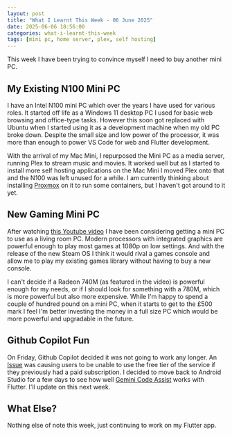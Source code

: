```yaml
---
layout: post
title: "What I Learnt This Week - 06 June 2025"
date: 2025-06-06 18:56:00
categories: what-i-learnt-this-week
tags: [mini pc, home server, plex, self hosting]
---
```


This week I have been trying to convince myself I need to buy another mini PC.

<!--more-->

## My Existing N100 Mini PC

I have an Intel N100 mini PC which over the years I have used for various roles.  It started off life as a Windows 11 desktop PC I used for basic web browsing and office-type tasks.  However this soon got replaced with Ubuntu when I started using it as a development machine when my old PC broke down.  Despite the small size and low power of the processor, it was more than enough to power VS Code for web and Flutter development.

With the arrival of my Mac Mini, I repurposed the Mini PC as a media server, running Plex to stream music and movies.  It worked well but as I started to install more self hosting applications on the Mac Mini I moved Plex onto that and the N100 was left unused for a while.  I am currently thinking about installing [Proxmox](https://blog.patshead.com/2024/02/my-first-week-with-proxmox-on-my-celeron-n100-homelab-server.html) on it to run some containers, but I haven't got around to it yet.

## New Gaming Mini PC

After watching [this Youtube video](https://www.youtube.com/watch?v=Rr4rZzBhRAw) I have been considering getting a mini PC to use as a living room PC.  Modern processors with integrated graphics are powerful enough to play most games at 1080p on low settings.  And with the release of the new Steam OS I think it would rival a games console and allow me to play my existing games library without having to buy a new console.

I can't decide if a Radeon 740M (as featured in the video) is powerful enough for my needs, or if I should look for something with a 780M, which is more powerful but also more expensive.  While I'm happy to spend a couple of hundred pound on a mini PC, when it starts to get to the £500 mark I feel I'm better investing the money in a full size PC which would be more powerful and upgradable in the future.

## Github Copilot Fun

On Friday, Github Copilot decided it was not going to work any longer.  An [Issue](https://www.githubstatus.com/incidents/wqrqgd9gyvz5) was causing users to be unable to use the free tier of the service if they previously had a paid subscription.  I decided to move back to Android Studio for a few days to see how well [Gemini Code Assist](https://codeassist.google/) works with Flutter.  I'll update on this next week.

## What Else?

Nothing else of note this week, just continuing to work on my Flutter app.